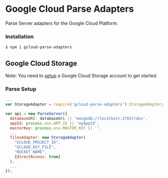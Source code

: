 # Google Cloud Parse Adapters
Parse Server adapters for the Google Cloud Platform.

### Installation

```sh
$ npm i gcloud-parse-adapters
```

## Google Cloud Storage

Note: You need to [setup][storagesetup] a Google Cloud Storage account to get started.

### Parse Setup

```js
...
var StorageAdapter = require('gcloud-parse-adapters').StorageAdapter;

var api = new ParseServer({
  databaseURI: databaseUri || 'mongodb://localhost:27017/dev',
  appId: process.env.APP_ID || 'myAppId',
  masterKey: process.env.MASTER_KEY || '',
  ...
  filesAdapter: new StorageAdapter(
    "GCLOUD_PROJECT_ID",
    "GCLOUD_KEY_FILE",
    "BUCKET_NAME",
    {directAccess: true}
  ), 
  ...
});
```

[storagesetup]: https://cloud.google.com/storage/docs/signup
